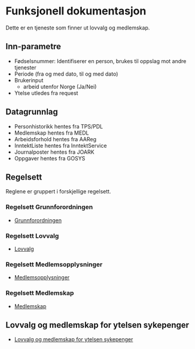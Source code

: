 # Funksjonell dokumentasjon

Dette er en tjeneste som finner ut lovvalg og medlemskap.

## Inn-parametre
* Fødselsnummer: Identifiserer en person, brukes til oppslag mot andre tjenester
* Periode (fra og med dato, til og med dato)
* Brukerinput
    * arbeid utenfor Norge (Ja/Nei)
* Ytelse utledes fra request

## Datagrunnlag
* Personhistorikk hentes fra TPS/PDL
* Medlemskap hentes fra MEDL
* Arbeidsforhold hentes fra AAReg
* InntektListe hentes fra InntektService
* Journalposter hentes fra JOARK
* Oppgaver hentes fra GOSYS

## Regelsett

Reglene er gruppert i forskjellige regelsett.

### Regelsett Grunnforordningen
* [Grunnforordningen](features/hovedregler/grunnforordningen/README.md)

### Regelsett Lovvalg
* [Lovvalg](features/hovedregler/lovvalg/README.md)

### Regelsett Medlemsopplysninger
* [Medlemsopplysninger](features/hovedregler/medlemsopplysninger/README.md)

### Regelsett Medlemskap 
* [Medlemskap](features/medlemskap/README.md)

## Lovvalg og medlemskap for ytelsen sykepenger
* [Lovvalg og medlemskap for ytelsen sykepenger](features/ytelse/sykepenger/README.md)


